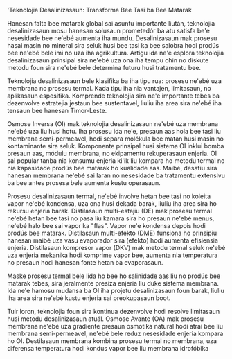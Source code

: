 'Teknolojia Desalinizasaun: Transforma Bee Tasi ba Bee Matarak

Hanesan falta bee matarak global sai asuntu importante liután, teknolojia desalinizasaun mosu hanesan solusaun prometedór ba atu satisfa be'e nesesidade bee ne'ebé aumenta iha mundu. Desalinizasaun mak prosesu hasai masin no mineral sira seluk husi bee tasi ka bee salobra hodi prodús bee ne'ebé bele imi no uza iha agrikultura. Artigu ida ne'e esplora teknolojia desalinizasaun prinsipal sira ne'ebé uza ona iha tempu ohin no diskute metodu foun sira ne'ebé bele determina futuru husi tratamentu bee.

Teknolojia desalinizasaun bele klasifika ba iha tipu rua: prosesu ne'ebé uza membrana no prosesu termal. Kada tipu iha nia vantajen, limitasaun, no aplikasaun espesifika. Komprende teknolojia sira ne'e importante tebes ba dezenvolve estratejia jestaun bee sustentavel, liuliu iha area sira ne'ebé iha tensaun bee hanesan Timor-Leste.

Osmose Inversa (OI) mak teknolojia desalinizasaun ne'ebé uza membrana ne'ebé uza liu husi hotu. Iha prosesu ida ne'e, presaun aas hola bee tasi liu membrana semi-permeavel, hodi separa molékula bee matan husi masin no kontaminante sira seluk. Komponente prinsipal husi sistema OI inklui bomba presaun aas, módulu membrana, no ekipamentu rekuperasaun enjeria. OI sai popular tanba nia konsumu enjeria ki'ik liu kompara ho metodu termal no nia kapasidade prodús bee matarak ho kualidade aas. Maibé, desafiu sira hanesan membrana ne'ebé sai laran no nesesidade ba tratamentu extensivu ba bee antes prosesa bele aumenta kustu operasaun.

Prosesu desalinizasaun termal, ne'ebé involve hetan bee tasi no koleita vapor ne'ebé kondensa, uza ona husi dekada barak, liuliu iha area sira ho rekursu enjeria barak. Distilasaun multi-estajiu (DE) mak prosesu termal ne'ebé hetan bee tasi no pasa liu kamara sira ho presaun ne'ebé menus, ne'ebé halo bee sai vapor ka "flas". Vapor ne'e kondensa depois hodi prodús bee matarak. Distilasaun multi-efekto (DME) funsiona ho prinsipiu hanesan maibé uza vasu evaporador sira (efekto) hodi aumenta efisiensia enjeria. Distilasaun kompresor vapor (DKV) mak metodu termal seluk ne'ebé uza enjeria mekanika hodi komprime vapor bee, aumenta nia temperatura no presaun hodi hanesan fonte hetan ba evaporasaun.

Maske prosesu termal bele lida ho bee ho salinidade aas liu no prodús bee matarak tebes, sira jeralmente presiza enjeria liu duke sistema membrana. Ida ne'e hamosu mudansa ba OI iha projetu desalinizasaun foun barak, liuliu iha area sira ne'ebé kustu enjeria sai preokupasaun boot.

Tuir loron, teknolojia foun sira kontinua dezenvolve hodi resolve limitasaun husi metodu desalinizasaun atuál. Osmose Avante (OA) mak prosesu membrana ne'ebé uza gradiente presaun osmotika natural hodi atrai bee liu membrana semi-permeavel, ne'ebé bele reduz nesesidade enjeria kompara ho OI. Destilasaun membrana kombina prosesu termal no membrana, uza diferensa temperatura hodi kondus vapor bee liu membrana idrofóbika